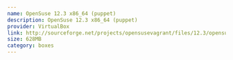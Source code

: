 ```yaml
---
name: OpenSuse 12.3 x86_64 (puppet)
description: OpenSuse 12.3 x86_64 (puppet)
provider: VirtualBox
link: http://sourceforge.net/projects/opensusevagrant/files/12.3/opensuse-12.3-64.box/download
size: 628MB
category: boxes
---
```

